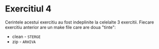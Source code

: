 # Exercitiul 4

Cerintele acestui exercitiu au fost indeplinite la celelalte 3 exercitii. Fiecare exercitiu anterior are un make file care are doua "tinte":
 - clean - `STERGE`
 - zip - `ARHIVA`